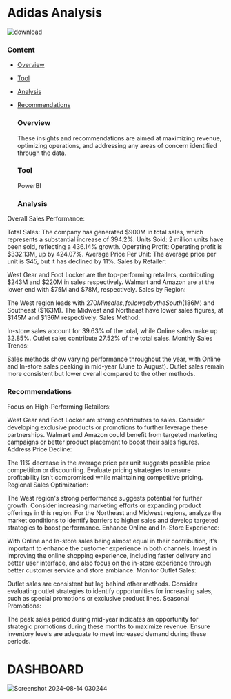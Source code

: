 # Adidas Analysis

![download](https://github.com/user-attachments/assets/a7e74969-e7be-4e32-a744-ed28b19a3be3)


###  Content 
- [Overview](overview)
- [Tool](tool)
- [Analysis](analysis)
- [Recommendations](recommendations)


  ### Overview
  These insights and recommendations are aimed at maximizing revenue, optimizing operations, and addressing any areas of concern identified through the data.
  ### Tool
  PowerBI
  ### Analysis

Overall Sales Performance:

Total Sales: The company has generated $900M in total sales, which represents a substantial increase of 394.2%.
Units Sold: 2 million units have been sold, reflecting a 436.14% growth.
Operating Profit: Operating profit is $332.13M, up by 424.07%.
Average Price Per Unit: The average price per unit is $45, but it has declined by 11%.
Sales by Retailer:

West Gear and Foot Locker are the top-performing retailers, contributing $243M and $220M in sales respectively.
Walmart and Amazon are at the lower end with $75M and $78M, respectively.
Sales by Region:

The West region leads with $270M in sales, followed by the South ($186M) and Southeast ($163M).
The Midwest and Northeast have lower sales figures, at $145M and $136M respectively.
Sales Method:

In-store sales account for 39.63% of the total, while Online sales make up 32.85%.
Outlet sales contribute 27.52% of the total sales.
Monthly Sales Trends:

Sales methods show varying performance throughout the year, with Online and In-store sales peaking in mid-year (June to August).
Outlet sales remain more consistent but lower overall compared to the other methods.

### Recommendations
Focus on High-Performing Retailers:

West Gear and Foot Locker are strong contributors to sales. Consider developing exclusive products or promotions to further leverage these partnerships.
Walmart and Amazon could benefit from targeted marketing campaigns or better product placement to boost their sales figures.
Address Price Decline:

The 11% decrease in the average price per unit suggests possible price competition or discounting. Evaluate pricing strategies to ensure profitability isn't compromised while maintaining competitive pricing.
Regional Sales Optimization:

The West region's strong performance suggests potential for further growth. Consider increasing marketing efforts or expanding product offerings in this region.
For the Northeast and Midwest regions, analyze the market conditions to identify barriers to higher sales and develop targeted strategies to boost performance.
Enhance Online and In-Store Experience:

With Online and In-store sales being almost equal in their contribution, it’s important to enhance the customer experience in both channels. Invest in improving the online shopping experience, including faster delivery and better user interface, and also focus on the in-store experience through better customer service and store ambiance.
Monitor Outlet Sales:

Outlet sales are consistent but lag behind other methods. Consider evaluating outlet strategies to identify opportunities for increasing sales, such as special promotions or exclusive product lines.
Seasonal Promotions:

The peak sales period during mid-year indicates an opportunity for strategic promotions during these months to maximize revenue. Ensure inventory levels are adequate to meet increased demand during these periods.
# DASHBOARD
![Screenshot 2024-08-14 030244](https://github.com/user-attachments/assets/a540f881-56c0-4ad9-b239-67b9f0f98d16)
